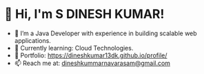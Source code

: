 # 👋 Hi, I'm S DINESH KUMAR!
- 🔭 I’m a Java Developer with experience in building scalable web applications.
- 🌱 Currently learning: Cloud Technologies.
- 💼 Portfolio: https://dineshkumar13dk.github.io/profile/
- 📫 Reach me at: dineshkummarnavarasam@gmail.com

